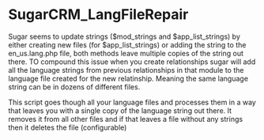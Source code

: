 # SugarCRM_LangFileRepair

Sugar seems to update strings ($mod_strings and $app_list_strings) by either creating new files (for $app_list_strings) or adding the string to the en_us.lang.php file, both methods leave multiple copies of the string out there.  TO compound this issue when you create relationships sugar will add all the language strings from previous relationships in that module to the language file created for the new relatinship.  Meaning the same language string can be in dozens of different files.

This script goes though all your language files and processes them in a way that leaves you with a single copy of the language string out there.  It removes it from all other files and if that leaves a file without any strings then it deletes the file (configurable)
